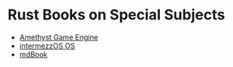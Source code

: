 # Rust Books on Special Subjects

* [Amethyst Game Engine](https://book.amethyst.rs/stable/)
* [intermezzOS OS](http://intermezzos.github.io/book/second-edition/)
* [mdBook](https://rust-lang.github.io/mdBook/)
